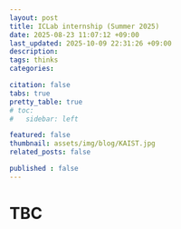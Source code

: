 ```yaml
---
layout: post
title: ICLab internship (Summer 2025)
date: 2025-08-23 11:07:12 +09:00
last_updated: 2025-10-09 22:31:26 +09:00
description: 
tags: thinks
categories: 

citation: false
tabs: true
pretty_table: true
# toc:
#   sidebar: left

featured: false
thumbnail: assets/img/blog/KAIST.jpg
related_posts: false

published : false
---
```


# TBC